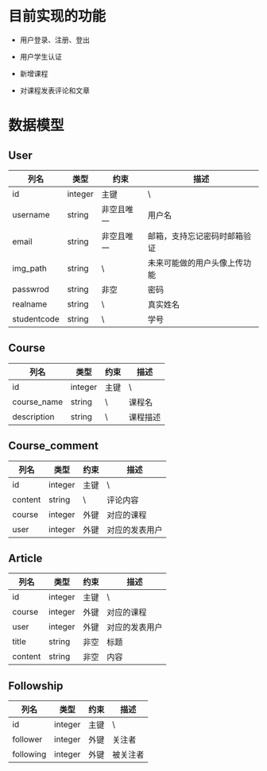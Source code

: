 # 目前实现的功能

- 用户登录、注册、登出

- 用户学生认证

- 新增课程

- 对课程发表评论和文章

# 数据模型

## User

|列名|类型| 约束    | 描述            |
|-|-|-------|---------------|
|id|integer| 主键    | \             |
|username|string| 非空且唯一 | 用户名           |
|email|string| 非空且唯一 | 邮箱，支持忘记密码时邮箱验证 |
|img_path|string| \     |未来可能做的用户头像上传功能|
|passwrod|string| 非空    | 密码            |
|realname|string|\ | 真实姓名|
|studentcode|string|\ |学号|

## Course

|列名|类型| 约束 | 描述 |
|-|-|----|---|
|id|integer| 主键 | \ |
|course_name|string| \  |课程名|
|description|string| \  |课程描述 |

## Course_comment

|列名|类型| 约束 | 描述   |
|-|-|----|------|
|id|integer| 主键 | \    |
|content|string| \  | 评论内容 |
 |course|integer|外键|对应的课程|
|user|integer|外键|对应的发表用户|

## Article
|列名|类型| 约束 | 描述   |
|-|-|----|------|
|id|integer| 主键 | \    |
|course|integer|外键|对应的课程|
|user|integer|外键|对应的发表用户|
|title|string|非空|标题|
|content|string|非空|内容|

## Followship
|列名|类型| 约束 | 描述   |
|-|-|----|------|
|id|integer|主键|\ |
|follower|integer|外键|关注者|
|following|integer|外键|被关注者|